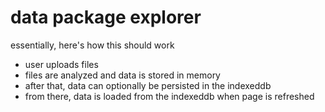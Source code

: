 # data package explorer


essentially, here's how this should work
- user uploads files
- files are analyzed and data is stored in memory
- after that, data can optionally be persisted in the indexeddb
- from there, data is loaded from the indexeddb when page is refreshed